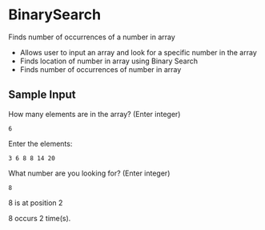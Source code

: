 # BinarySearch
Finds number of occurrences of a number in array
 * Allows user to input an array and look for a specific number in the array
 * Finds location of number in array using Binary Search
 * Finds number of occurrences of number in array
 
## Sample Input
How many elements are in the array? (Enter integer)

`6`

Enter the elements:

`3
6
8
8
14
20`

What number are you looking for? (Enter integer)

`8`

8 is at position 2

8 occurs 2 time(s).
